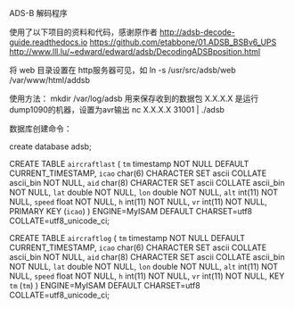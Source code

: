 ADS-B 解码程序

使用了以下项目的资料和代码，感谢原作者
http://adsb-decode-guide.readthedocs.io
https://github.com/etabbone/01.ADSB_BSBv6_UPS
http://www.lll.lu/~edward/edward/adsb/DecodingADSBposition.html


将 web 目录设置在 http服务器可见，如
ln -s /usr/src/adsb/web /var/www/html/addsb


使用方法：
mkdir /var/log/adsb     用来保存收到的数据包
X.X.X.X 是运行dump1090的机器，设置为avr输出
nc X.X.X.X 31001 | ./adsb 



数据库创建命令：

create database adsb;

CREATE TABLE `aircraftlast` (
  `tm` timestamp NOT NULL DEFAULT CURRENT_TIMESTAMP,
  `icao` char(6) CHARACTER SET ascii COLLATE ascii_bin NOT NULL,
  `aid` char(8) CHARACTER SET ascii COLLATE ascii_bin NOT NULL,
  `lat` double NOT NULL,
  `lon` double NOT NULL,
  `alt` int(11) NOT NULL,
  `speed` float NOT NULL,
  `h` int(11) NOT NULL,
  `vr` int(11) NOT NULL,
  PRIMARY KEY (`icao`)
) ENGINE=MyISAM DEFAULT CHARSET=utf8 COLLATE=utf8_unicode_ci;

CREATE TABLE `aircraftlog` (
  `tm` timestamp NOT NULL DEFAULT CURRENT_TIMESTAMP,
  `icao` char(6) CHARACTER SET ascii COLLATE ascii_bin NOT NULL,
  `aid` char(8) CHARACTER SET ascii COLLATE ascii_bin NOT NULL,
  `lat` double NOT NULL,
  `lon` double NOT NULL,
  `alt` int(11) NOT NULL,
  `speed` float NOT NULL,
  `h` int(11) NOT NULL,
  `vr` int(11) NOT NULL,
  KEY `tm` (`tm`)
) ENGINE=MyISAM DEFAULT CHARSET=utf8 COLLATE=utf8_unicode_ci;
